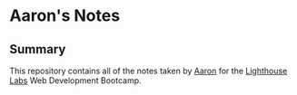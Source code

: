# Aaron's Notes

## Summary

This repository contains all of the notes taken by [Aaron](https://github.com/AaronBolarinho) for the [Lighthouse Labs](https://www.lighthouselabs.ca/?gclid=Cj0KCQjwlqLdBRCKARIsAPxTGaX2cdTEbyFS0QowV-MW1gDKTIqpvag9TbWZn5FyulI_3p_dfZIgOxkaAlNhEALw_wcB) Web Development Bootcamp.
